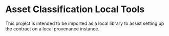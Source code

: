 # Asset Classification Local Tools
This project is intended to be imported as a local library to assist setting up the contract on a local provenance
instance.


